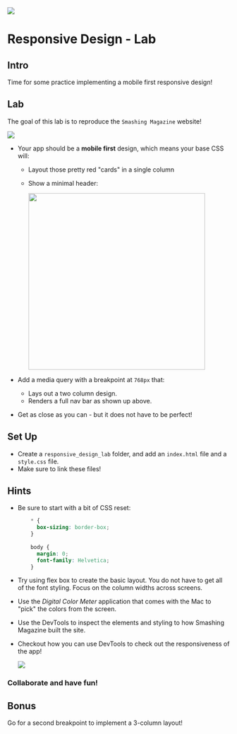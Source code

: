 <img src="https://i.imgur.com/RZwMZi2.png">

# Responsive Design - Lab

## Intro

Time for some practice implementing a mobile first responsive design!


## Lab

The goal of this lab is to reproduce the `Smashing Magazine` website!

<img src="https://i.imgur.com/KozEWGq.png">

- Your app should be a **mobile first** design, which means your base CSS will:
	- Layout those pretty red "cards" in a single column
	- Show a minimal header:
	
		<img src="https://i.imgur.com/U3CqzEp.png" height="400">

- Add a media query with a breakpoint at `768px` that:
	- Lays out a two column design.
	- Renders a full nav bar as shown up above.

- Get as close as you can - but it does not have to be perfect!


## Set Up

- Create a `responsive_design_lab` folder, and add an `index.html` file and a `style.css` file. 
- Make sure to link these files!

## Hints

- Be sure to start with a bit of CSS reset:

	```css
		* {
		  box-sizing: border-box;
		}
		
		body {
		  margin: 0;
		  font-family: Helvetica;
		}
	```
	
- Try using flex box to create the basic layout. You do not have to get all of the font styling. Focus on the column widths across screens.

- Use the _Digital Color Meter_ application that comes with the Mac to "pick" the colors from the screen.

- Use the DevTools to inspect the elements and styling to how Smashing Magazine built the site.

- Checkout how you can use DevTools to check out the responsiveness of the app!

	<img src="https://i.imgur.com/pDO6ibJ.png">

### Collaborate and have fun!

## Bonus

Go for a second breakpoint to implement a 3-column layout!

